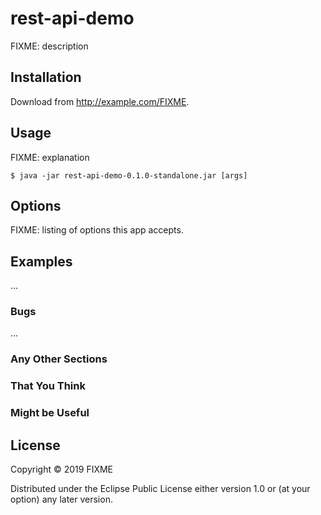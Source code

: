 # rest-api-demo

FIXME: description

## Installation

Download from http://example.com/FIXME.

## Usage

FIXME: explanation

    $ java -jar rest-api-demo-0.1.0-standalone.jar [args]

## Options

FIXME: listing of options this app accepts.

## Examples

...

### Bugs

...

### Any Other Sections
### That You Think
### Might be Useful

## License

Copyright © 2019 FIXME

Distributed under the Eclipse Public License either version 1.0 or (at
your option) any later version.
